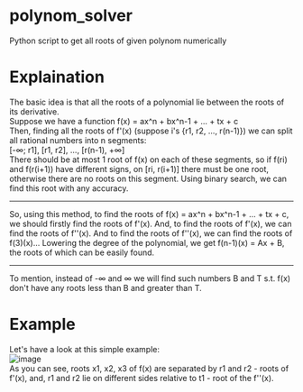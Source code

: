 # polynom_solver
Python script to get all roots of given polynom numerically

# Explaination
The basic idea is that all the roots of a polynomial lie between the roots of its derivative.<br>
Suppose we have a function f(x) = ax^n + bx^n-1 + ... + tx + c <br>
Then, finding all the roots of f'(x) (suppose i's {r1, r2, ..., r(n-1)}) we can split all rational numbers into n segments:<br>
[-∞; r1], [r1, r2], ..., [r(n-1), +∞] <br>
There should be at most 1 root of f(x) on each of these segments, so if f(ri) and f(r(i+1)) have different signs, on [ri, r(i+1)] there must be one root, otherwise there are no roots on this segment. Using binary search, we can find this root with any accuracy. <br>
<hr>
So, using this method, to find the roots of f(x) = ax^n + bx^n-1 + ... + tx + c, we should firstly find the roots of f'(x). And, to find the roots of f'(x), we can find the roots of f''(x). And to find the roots of f''(x), we can find the roots of f(3)(x)... Lowering the degree of the polynomial, we get f(n-1)(x) = Ax + B, the roots of which can be easily found.
<hr>
To mention, instead of -∞ and ∞ we will find such numbers B and T s.t. f(x) don't have any roots less than B and greater than T.

# Example
Let's have a look at this simple example: <br>
![image](https://user-images.githubusercontent.com/99137907/178109096-8c67eac4-b440-4273-a106-353637a54f23.png) <br>
As you can see, roots x1, x2, x3 of f(x) are separated by r1 and r2 - roots of f'(x), and, r1 and r2 lie on different sides relative to t1 - root of the f''(x).
